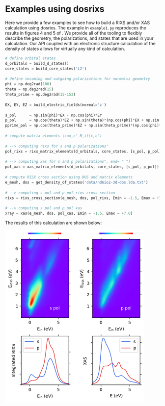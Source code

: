 # Examples using dosrixs

Here we provide a few examples to see how to build a RIXS and/or XAS calculation using dosrixs. The example in ``example1.py`` reproduces the results in figures 4 and 5 of [](). We provide all of the tooling to flexibly describe the geometry, the polarizations, and states that are used in your calculation. Our API coupled with an electronic structure calculation of the density of states allows for virtually any kind of calculation.

```python
# define orbital states
d_orbitals = build_d_states()
core_states = build_core_states('L2')

# define incoming and outgoing polarizations for normal=z geometry
phi = np.deg2rad(180)
theta = np.deg2rad(15)
theta_prime = np.deg2rad(15-153)

EX, EY, EZ = build_electric_fields(normal='z')

s_pol      = np.sin(phi)*EX - np.cos(phi)*EY                                                # s, s'
p_pol      = np.cos(theta)*EZ + np.sin(theta)*(np.cos(phi)*EX + np.sin(phi)*EY)             # p
pprime_pol = np.cos(theta_prime)*EZ + np.sin(theta_prime)*(np.cos(phi)*EX + np.sin(phi)*EY) # p'

# compute matrix elements \sum_ϵ' M_if(ϵ,ϵ')

# --> computing rixs for s and p polarizations"
pol_rixs = rixs_matrix_elements(d_orbitals, core_states, [s_pol, p_pol], [s_pol, pprime_pol])

# --> computing xas for s and p polarizations", end= " ")
pol_xas = xas_matrix_elements(d_orbitals, core_states, [s_pol, p_pol])

# compute RISX cross section using DOS and matrix elements
e_mesh, dos = get_density_of_states('data/ndnio2-3d-dos.lda.txt')

# --> computing s pol and p pol rixs cross section
rixs = rixs_cross_section(e_mesh, dos, pol_rixs, Emin = -1.5, Emax = +7.0)

# --> computing s pol and p pol xas
xray = xas(e_mesh, dos, pol_xas, Emin = -1.5, Emax = +7.0)
```

The results of this calculation are shown below:

![](data/example1-output.png)

